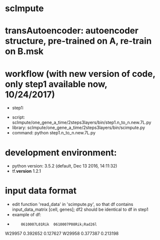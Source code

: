 # scImpute
# transAutoencoder: autoencoder structure, pre-trained on A, re-train on B.msk
# workflow (with new version of code, only step1 available now, 10/24/2017)
* step1: 
- script: scImpute/one_gene_a_time/2steps3layers/bin/step1.n_to_n.new.7L.py
- library: scImpute/one_gene_a_time/2steps3layers/bin/scimpute.py
- command: python step1.n_to_n.new.7L.py

# development environment:
- python version: 3.5.2 (default, Dec 13 2016, 14:11:32)
- tf.__version__ 1.2.1

# input data format
- edit function 'read_data' in 'scimpute.py', so that df contains input_data_matrix [cell, genes]; df2 should be identical to df in step1
- example of df:
-         0610007L01Rik  0610007P08Rik;Rad26l
W29957       0.392652              0.127627
W29958       0.377387              0.213198


